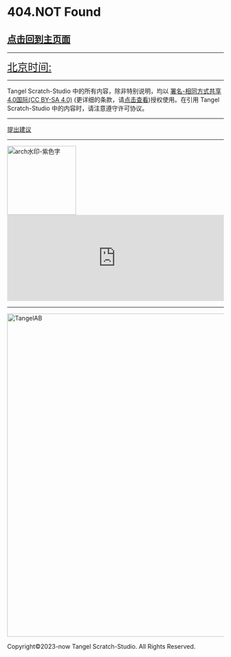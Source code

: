 #  <i class="fa-solid fa-bug"></i> 404.NOT Found

## [点击回到主页面](https://tangelscratchstudio.github.io)

***

<a href="https://time.is/Beijing" id="time_is_link" rel="nofollow" style="font-size:24px">北京时间:</a>
<span id="Beijing_z43d" style="font-size:24px"></span>
<script src="//widget.time.is/zh.js"></script>
<script>
time_is_widget.init({Beijing_z43d:{template:"TIME<br>DATE", time_format:"12hours:minutes:secondsAMPM", date_format:"year年monthnamednum日dayname，第week周"}});
</script>

***

<script src="https://kit.fontawesome.com/b7c9053a74.js" crossorigin="anonymous"></script>

Tangel Scratch-Studio 中的所有内容，除非特别说明，均以<i class="fa-brands fa-creative-commons"></i> [署名-相同方式共享4.0国际(CC BY-SA 4.0)](https://creativecommons.org/licenses/by-sa/4.0/deed.zh) (更详细的条款，请[点击查看](https://github.com/TangelScratchStudio/TangelScratchStudio.github.io/blob/main/LICENSE))授权使用。在引用 Tangel Scratch-Studio 中的内容时，请注意遵守许可协议。

***

[提出建议](https://support.qq.com/product/400818)

***

<img width="160" alt="arch水印-紫色字" src="https://user-images.githubusercontent.com/91039316/166202842-59b79d17-086f-408d-8634-b779db164080.png">

<iframe id="afdian_leaflet_TangelStudio" src="https://afdian.net/leaflet?slug=TangelStudio" width="100%" scrolling="no" height="200" frameborder="0"></iframe><script>document.body.clientWidth< 700 ? document.getElementById("afdian_leaflet_TangelStudio").width = "100%" : document.getElementById("afdian_leaflet_TangelStudio").width = "640"</script>

***
  
<img width="750" alt="TangelAB" src="https://user-images.githubusercontent.com/91039316/210968013-2737ff03-8b0d-45e5-9dd0-c4c07e62a10b.png">

Copyright©2023-now Tangel Scratch-Studio. All Rights Reserved.
